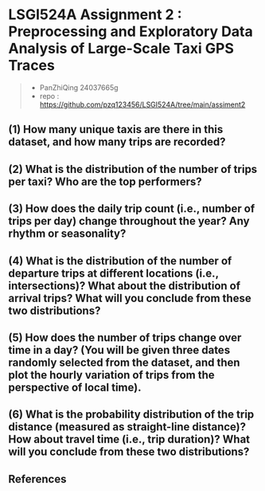 # LSGI524A Assignment 2 : Preprocessing and Exploratory Data Analysis of Large-Scale Taxi GPS Traces
> - PanZhiQing 24037665g 
> - repo : https://github.com/pzq123456/LSGI524A/tree/main/assiment2

## (1) How many unique taxis are there in this dataset, and how many trips are recorded?

## (2) What is the distribution of the number of trips per taxi? Who are the top performers?

## (3) How does the daily trip count (i.e., number of trips per day) change throughout the year? Any rhythm or seasonality?

## (4) What is the distribution of the number of departure trips at different locations (i.e., intersections)? What about the distribution of arrival trips? What will you conclude from these two distributions?

## (5) How does the number of trips change over time in a day? (You will be given three dates randomly selected from the dataset, and then plot the hourly variation of trips from the perspective of local time).

## (6) What is the probability distribution of the trip distance (measured as straight-line distance)? How about travel time (i.e., trip duration)? What will you conclude from these two distributions?

## References